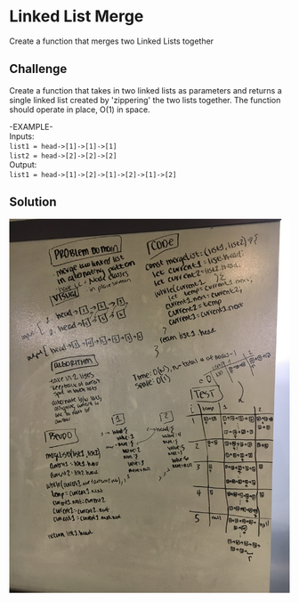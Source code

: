 # Linked List Merge

Create a function that merges two Linked Lists together

## Challenge

Create a function that takes in two linked lists as parameters and returns a single linked list created by 'zippering' the two lists together. The function should operate in place, O(1) in space.

-EXAMPLE- <br/>
Inputs: <br/>
`list1 = head->[1]->[1]->[1]` <br/>
`list2 = head->[2]->[2]->[2]` <br/>
Output: <br/>
`list1 = head->[1]->[2]->[1]->[2]->[1]->[2]` <br/>

## Solution

![whiteboard solution](../assets/ll-merge.jpg)
